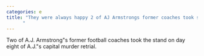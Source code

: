 ```yaml
---
categories: e
title: "They were always happy 2 of AJ Armstrongs former coaches took stand on day 8 of the retrial
      "
---
```

Two of A.J. Armstrong"s former football coaches took the stand on day eight of A.J."s capital murder retrial.
      